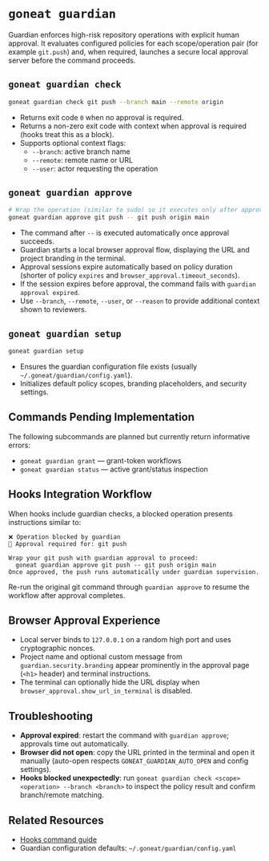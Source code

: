 # `goneat guardian`

Guardian enforces high-risk repository operations with explicit human approval. It evaluates configured policies for each scope/operation pair (for example `git.push`) and, when required, launches a secure local approval server before the command proceeds.

## `goneat guardian check`

```bash
goneat guardian check git push --branch main --remote origin
```

- Returns exit code `0` when no approval is required.
- Returns a non-zero exit code with context when approval is required (hooks treat this as a block).
- Supports optional context flags:
  - `--branch`: active branch name
  - `--remote`: remote name or URL
  - `--user`: actor requesting the operation

## `goneat guardian approve`

```bash
# Wrap the operation (similar to sudo) so it executes only after approval
goneat guardian approve git push -- git push origin main
```

- The command after `--` is executed automatically once approval succeeds.
- Guardian starts a local browser approval flow, displaying the URL and project branding in the terminal.
- Approval sessions expire automatically based on policy duration (shorter of policy `expires` and `browser_approval.timeout_seconds`).
- If the session expires before approval, the command fails with `guardian approval expired`.
- Use `--branch`, `--remote`, `--user`, or `--reason` to provide additional context shown to reviewers.

## `goneat guardian setup`

```bash
goneat guardian setup
```

- Ensures the guardian configuration file exists (usually `~/.goneat/guardian/config.yaml`).
- Initializes default policy scopes, branding placeholders, and security settings.

## Commands Pending Implementation

The following subcommands are planned but currently return informative errors:

- `goneat guardian grant` — grant-token workflows
- `goneat guardian status` — active grant/status inspection

## Hooks Integration Workflow

When hooks include guardian checks, a blocked operation presents instructions similar to:

```text
❌ Operation blocked by guardian
🔐 Approval required for: git push

Wrap your git push with guardian approval to proceed:
  goneat guardian approve git push -- git push origin main
Once approved, the push runs automatically under guardian supervision.
```

Re-run the original git command through `guardian approve` to resume the workflow after approval completes.

## Browser Approval Experience

- Local server binds to `127.0.0.1` on a random high port and uses cryptographic nonces.
- Project name and optional custom message from `guardian.security.branding` appear prominently in the approval page (`<h1>` header) and terminal instructions.
- The terminal can optionally hide the URL display when `browser_approval.show_url_in_terminal` is disabled.

## Troubleshooting

- **Approval expired**: restart the command with `guardian approve`; approvals time out automatically.
- **Browser did not open**: copy the URL printed in the terminal and open it manually (auto-open respects `GONEAT_GUARDIAN_AUTO_OPEN` and config settings).
- **Hooks blocked unexpectedly**: run `goneat guardian check <scope> <operation> --branch <branch>` to inspect the policy result and confirm branch/remote matching.

## Related Resources

- [Hooks command guide](hooks.md)
- Guardian configuration defaults: `~/.goneat/guardian/config.yaml`
